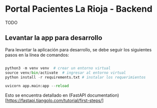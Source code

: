 # Portal Pacientes La Rioja - Backend

TODO

## Levantar la app para desarrollo

Para levantar la aplicación para desarrollo, se debe seguir los siguientes pasos
en la línea de comandos:

```python

python3 -m venv venv  # crear un entorno virtual
source venv/bin/activate  # ingresar al entorno virtual
python install -r requirements.txt # instalar los requerimientos

uvicorn app.main:app --reload
```

Esto se encuentra detallado en (FastAPI documentation)[https://fastapi.tiangolo.com/tutorial/first-steps/]

